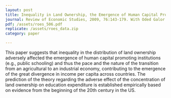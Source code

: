 ```yaml
---
layout: post
title: Inequality in Land Ownership, the Emergence of Human Capital Promoting Institutions, and the Great Divergence
journal: Review of Economic Studies, 2009, 76:143-179. With Oded Galor and Omer Moav
pdf: /assets/roes_506.pdf
replicate: /assets/roes_data.zip
category: paper

---
```

This paper suggests that inequality in the distribution of land ownership adversely affected the emergence of human capital promoting institutions (e.g., public schooling) and thus the pace and the nature of the transition from an agricultural to an industrial economy, contributing to the emergence of the great divergence in income per capita across countries. The prediction of the theory regarding the adverse effect of the concentration of land ownership on education expenditure is established empirically based on evidence from the beginning of the 20th century in the US.  
